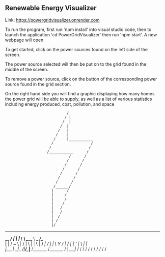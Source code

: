 <h2>Renewable Energy Visualizer</h2>


Link: https://powergridvisualizer.onrender.com

To run the program, first run 'npm install' into visual studio code, then to launch the application 'cd PowerGridVisualizer' then run 'npm start'. A new webpage will open.


To get started, click on the power sources found on the left side of the screen.

The power source selected will then be put on to the grid found in the middle of the screen.

To remove a power source, click on the button of the corresponding power source found in the grid section.

On the right hand side you will find a graphic displaying how many homes the power grid will be able to supply,
as well as a list of various statistics including energy produced, cost, pollution, and space





                                /
                               / |
                              /  |
                             /  |
                            /   |
                           /    |
                          /     |___________
                         /                 /
                        /                 /
                       /___________      /
                                 /      /
                                /      /
                               /      /
                              /      /
                             /      /
                            /      /
                           /      /
                          /______/
                         |      /
                         |     /
                         |     /
                         |    /
                         |   /
                         |   /
                         |  /    
                         | /
                         |/



______________ ___  ____ __________  ________  _____________________
\__    ___/   |   \|    |   \      \ \______ \ \_   _____/\______   \
  |    | /    ~    \    |   /   |   \ |    |  \ |    __)_  |       _/
  |    | \    Y    /    |  /    |    \|    `   \|        \ |    |   \
  |____|  \___|_  /|______/\____|__  /_______  /_______  / |____|_  /
                \/                 \/        \/        \/         \/
                \/                 \/        \/        \/         \/ 
